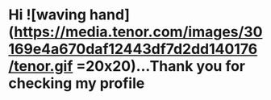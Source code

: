 # Hi ![waving hand](https://media.tenor.com/images/30169e4a670daf12443df7d2dd140176/tenor.gif =20x20)...Thank you for checking my profile
